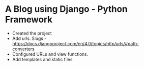 A Blog using Django - Python Framework
============
* Created the project
* Add urls. Slugs - https://docs.djangoproject.com/en/4.0/topics/http/urls/#path-converters
* Configured URLs and view functions.
* Add templates and static files
